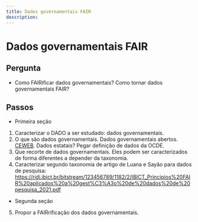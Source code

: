 ```yaml
---
title: Dados governamentais FAIR
description: 
---
```


# Dados governamentais FAIR



## Pergunta

- Como FAIRificar dados governamentais? Como tornar dados governamentais FAIR?


## Passos

- Primeira seção

1. Caracterizar o DADO a ser estudado: dados governamentais.
2. O que são dados governamentais. Dados governamentais abertos. [CEWEB](https://ceweb.br/guias/incentivo-ao-reuso-de-dados-abertos//capitulo-1/). Dados estatais? Pegar definição de dados da OCDE.
3. Que recorte de dados governamentais. Eles podem ser caracterizados de forma diferentes a depender da taxonomia.
4. Caracterizar segundo taxonomia de artigo de Luana e Sayão para dados de pesquisa:  https://ridi.ibict.br/bitstream/123456789/1182/2/IBICT_Principios%20FAIR%20aplicados%20a%20gest%C3%A3o%20de%20dados%20de%20pesquisa_2021.pdf

- Segunda seção

5. Propor a FAIRrificação dos dados governamentais.
